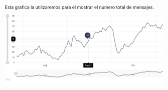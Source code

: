 Esta grafica la utilizaremos para el mostrar el numero total de mensajes.

![](Graficas/Images/Grafica1.0.PNG)
